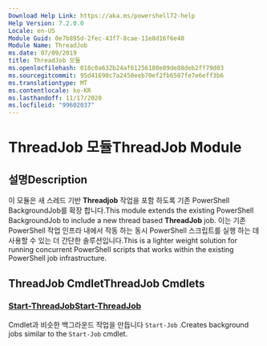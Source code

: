 ```yaml
---
Download Help Link: https://aka.ms/powershell72-help
Help Version: 7.2.0.0
Locale: en-US
Module Guid: 0e7b895d-2fec-43f7-8cae-11e8d16f6e40
Module Name: ThreadJob
ms.date: 07/09/2019
title: ThreadJob 모듈
ms.openlocfilehash: 018c0a632b24af61256180e89de88deb2ff79d03
ms.sourcegitcommit: 95d41698c7a2450eeb70ef2fb6507fe7e6eff3b6
ms.translationtype: MT
ms.contentlocale: ko-KR
ms.lasthandoff: 11/17/2020
ms.locfileid: "99602037"
---
```

# <span data-ttu-id="58a78-102">ThreadJob 모듈</span><span class="sxs-lookup"><span data-stu-id="58a78-102">ThreadJob Module</span></span>

## <span data-ttu-id="58a78-103">설명</span><span class="sxs-lookup"><span data-stu-id="58a78-103">Description</span></span>
<span data-ttu-id="58a78-104">이 모듈은 새 스레드 기반 **Threadjob** 작업을 포함 하도록 기존 PowerShell BackgroundJob를 확장 합니다.</span><span class="sxs-lookup"><span data-stu-id="58a78-104">This module extends the existing PowerShell BackgroundJob to include a new thread based **ThreadJob** job.</span></span> <span data-ttu-id="58a78-105">이는 기존 PowerShell 작업 인프라 내에서 작동 하는 동시 PowerShell 스크립트를 실행 하는 데 사용할 수 있는 더 간단한 솔루션입니다.</span><span class="sxs-lookup"><span data-stu-id="58a78-105">This is a lighter weight solution for running concurrent PowerShell scripts that works within the existing PowerShell job infrastructure.</span></span>

## <span data-ttu-id="58a78-106">ThreadJob Cmdlet</span><span class="sxs-lookup"><span data-stu-id="58a78-106">ThreadJob Cmdlets</span></span>

### [<span data-ttu-id="58a78-107">Start-ThreadJob</span><span class="sxs-lookup"><span data-stu-id="58a78-107">Start-ThreadJob</span></span>](Start-ThreadJob.md)
<span data-ttu-id="58a78-108">Cmdlet과 비슷한 백그라운드 작업을 만듭니다 `Start-Job` .</span><span class="sxs-lookup"><span data-stu-id="58a78-108">Creates background jobs similar to the `Start-Job` cmdlet.</span></span>
